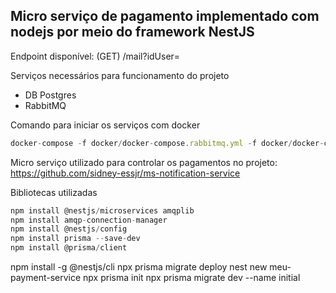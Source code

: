 ## Micro serviço de pagamento implementado com nodejs por meio do framework NestJS

Endpoint disponível: (GET) /mail?idUser=

Serviços necessários para funcionamento do projeto

- DB Postgres
- RabbitMQ

Comando para iniciar os serviços com docker

```jsx
docker-compose -f docker/docker-compose.rabbitmq.yml -f docker/docker-compose.postgres.yml up -d
```

Micro serviço utilizado para controlar os pagamentos no projeto: [https://github.com/sidney-essjr/ms-notification-service ](https://github.com/sidney-essjr/ms-payment-service)

Bibliotecas utilizadas

```jsx
npm install @nestjs/microservices amqplib
npm install amqp-connection-manager
npm install @nestjs/config
npm install prisma --save-dev
npm install @prisma/client
```

npm install -g @nestjs/cli
npx prisma migrate deploy
nest new meu-payment-service
npx prisma init
npx prisma migrate dev --name initial
